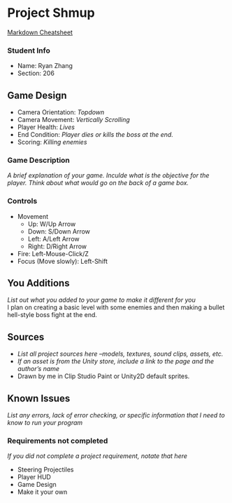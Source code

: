 # Project Shmup

[Markdown Cheatsheet](https://github.com/adam-p/markdown-here/wiki/Markdown-Here-Cheatsheet)

### Student Info

-   Name: Ryan Zhang
-   Section: 206

## Game Design

-   Camera Orientation: _Topdown_
-   Camera Movement: _Vertically Scrolling_
-   Player Health: _Lives_
-   End Condition: _Player dies or kills the boss at the end._
-   Scoring: _Killing enemies_

### Game Description

_A brief explanation of your game. Inculde what is the objective for the player. Think about what would go on the back of a game box._

### Controls

-   Movement
    -   Up: W/Up Arrow
    -   Down: S/Down Arrow
    -   Left: A/Left Arrow
    -   Right: D/Right Arrow
-   Fire: Left-Mouse-Click/Z
-   Focus (Move slowly): Left-Shift

## You Additions

_List out what you added to your game to make it different for you_\
I plan on creating a basic level with some enemies and then making a 
bullet hell-style boss fight at the end.

## Sources

-   _List all project sources here –models, textures, sound clips, assets, etc._
-   _If an asset is from the Unity store, include a link to the page and the author’s name_
- Drawn by me in Clip Studio Paint or Unity2D default sprites.

## Known Issues

_List any errors, lack of error checking, or specific information that I need to know to run your program_

### Requirements not completed

_If you did not complete a project requirement, notate that here_
- Steering Projectiles
- Player HUD
- Game Design
- Make it your own

